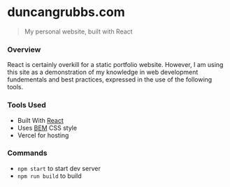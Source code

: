 # duncangrubbs.com

> My personal website, built with React

### Overview
React is certainly overkill for a static portfolio website.
However, I am using this site as a demonstration of my
knowledge in web development fundementals and best
practices, expressed in the use of the following tools.

### Tools Used
- Built With [React](https://reactjs.org/)
- Uses [BEM](http://getbem.com/introduction/) CSS style
- Vercel for hosting

### Commands
- `npm start` to start dev server
- `npm run build` to build
